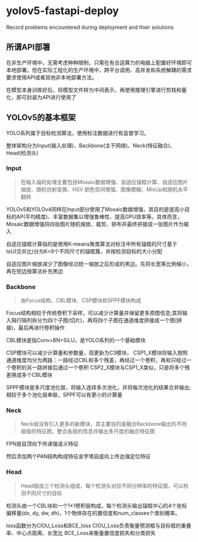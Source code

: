 # yolov5-fastapi-deploy
Record problems encountered during deployment and their solutions

## 所谓API部署

在非生产环境中，无需考虑种种限制，只需在有合适算力的电脑上配置好环境即可本地部署。但在实际工程化的生产环境中，跨平台调用、高并发和系统解耦的需求要求使用API或者其他非本地部署方法。

在模型本身训练好后，将模型文件转为中间表示，再使用推理引擎进行剪枝和量化，即可封装为API进行使用了

## YOLOv5的基本框架

YOLO系列属于目标检测算法，使用标注数据进行有监督学习。

整体架构分为Input(输入处理)、Backbone(主干网络)、Neck(特征融合)、Head(检测头)

### Input

> 在输入端的处理主要包括Mosaic数据增强、自适应锚框计算、自适应图片缩放、随机仿射变换、HSV 颜色空间增强、图像模糊、MixUp和随机水平翻转

YOLOv5和YOLOv4同样在Input部分使用了Mosaic数据增强，其目的是提高小目标的AP(平均精度)、丰富数据集以增强鲁棒性、提高GPU效率等。具体而言，Mosaic数据增强将四张图片随机缩放、裁剪、排布并最终拼接成一张图片作为输入

自适应锚框计算指的是使用K-means聚类算法对标注中所有锚框的尺寸基于IoU(交并比)分为K=9个不同尺寸的锚框簇，并按检测目标的大小分配

自适应图片缩放减少了图像经过统一缩放之后形成的黑边。先将长宽等比例缩小，再在短边按算法补充黑边

### Backbone

> 由Focus结构、CBL模块、CSP模块和SPPF模块构成

Focus结构相较于传统卷积下采样，可以减少计算量并保留更多原图信息;其将输入隔行隔列拆分为四个子图(切片)，再将四个子图在通道维度拼接成一个图(拼接)，最后再进行卷积操作

CBL模块是指Conv+BN+SiLU，是YOLO系列的一个基础模块

CSP模块可以减少计算量和参数量，现更新为C3模块，
CSP1_X模块将输入按照通道维度均分为两路：一路经过CBL和多个残差，再经过一个卷积，再和只经过一个卷积的另一路拼接后通过一个卷积
CSP2_X模块与CSP1_X类似，只是将多个残差换成多个CBL模块

SPPF模块是多尺度池化层，将输入连续多次池化，并将每次池化的结果合并输出;相较于多个池化层串联，SPPF可以有更小的计算量

### Neck

> Neck层没有引入更多的新模块，其主要目的是融合Backbone输出的不同层级的特征图，整合各层的信息并输出多尺度的融合特征图

FPN层自顶向下传递强语义特征

然后添加两个PAN结构构成特征金字塔自底向上传达强定位特征

### Head

> Head层由三个检测头组成，每个检测头对应不同分辨率的特征图，可以检测不同尺寸的目标

检测头由一个CBL块和一个1*1卷积层构成，每个检测头输出锚框中心的4个坐标偏移量(dx, dy, dw, dh)，1个物体存在的置信度和num_classes个类别概率。

loss函数分为CIOU_Loss和BCE_loss
CIOU_Loss负责衡量预测框与目标框的重叠率、中心点距离、长宽比
BCE_Loss来衡量置信度损失和分类损失
